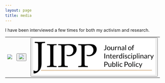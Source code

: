 ```yaml
---
layout: page
title: media
---
```


I have been interviewed a few times for both my activism and research. 

<table id="repo-table" style="border:none; border-collapse:collapse; cellspacing:0; cellpadding:0">
<tbody>
<tr>
    <td style="border:none”><center>
    <button class="btn btn-default">
     <a href="https://youtu.be/5WIJnnKPvEQ?si=2zrPT4ToLTnZ-4eJ" target="_blank"><img src="https://img.youtube.com/vi/5WIJnnKPvEQ/hqdefault.jpg" width="400"/></a> 
      </button>
    </center></td>
    <td style="border:none”>
      Interviewed as part of a short film about the research and international partnerships of the PIRE-CREATE project.
    </td>
</tr>  
 <tr>
    <td style="border:none”><center>
    <button class="btn btn-default">
     <a href="https://youtu.be/Ig11YJYUjYk?si=wwHWSNjdCbjbgmYM" target="_blank"><img src="http://img.youtube.com/vi/Ig11YJYUjYk/hqdefault.jpg" width="400"/></a> 
      </button>
    </center></td>
    <td style="border:none”>
      Discussing my own activism as a climate scientist with the Extinction Rebellion NYC podcast.
    </td>
</tr>
<tr>
    <td style="border:none”><center>
    <button class="btn btn-default">
     <a href="https://jipp.org/blog/science-for-the-people" target="_blank"><img src="/assets/img/JIPP+Logo.png" width="400"/></a> 
      </button>
    </center></td>
    <td style="border:none”>
      In conversation about the work of Science for the People with Nafis Hasan. Interview for the JIPP blog by Maanas Sharma.
    </td>
</tr>  
</tbody>
</table>
